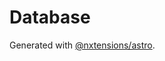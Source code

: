 # Database

Generated with [@nxtensions/astro](https://github.com/nxtensions/nxtensions/tree/main/packages/astro).
